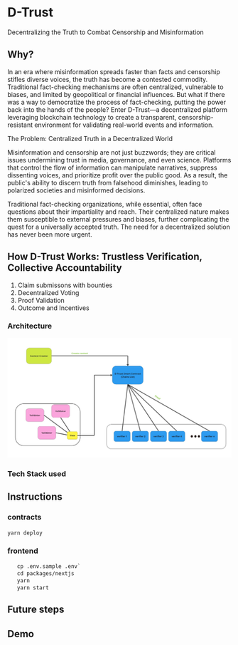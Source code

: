 # D-Trust

Decentralizing the Truth to Combat Censorship and Misinformation

## Why?

In an era where misinformation spreads faster than facts and censorship stifles diverse voices, the truth has become a contested commodity. Traditional fact-checking mechanisms are often centralized, vulnerable to biases, and limited by geopolitical or financial influences. But what if there was a way to democratize the process of fact-checking, putting the power back into the hands of the people? Enter D-Trust—a decentralized platform leveraging blockchain technology to create a transparent, censorship-resistant environment for validating real-world events and information.

The Problem: Centralized Truth in a Decentralized World

Misinformation and censorship are not just buzzwords; they are critical issues undermining trust in media, governance, and even science. Platforms that control the flow of information can manipulate narratives, suppress dissenting voices, and prioritize profit over the public good. As a result, the public's ability to discern truth from falsehood diminishes, leading to polarized societies and misinformed decisions.

Traditional fact-checking organizations, while essential, often face questions about their impartiality and reach. Their centralized nature makes them susceptible to external pressures and biases, further complicating the quest for a universally accepted truth. The need for a decentralized solution has never been more urgent.

## How D-Trust Works: Trustless Verification, Collective Accountability

1. Claim submissons with bounties
2. Decentralized Voting
3. Proof Validation
4. Outcome and Incentives

### Architecture

![alt text](architecture.jpg)

### Tech Stack used

## Instructions

### contracts

```
yarn deploy
```

### frontend

```
   cp .env.sample .env`
   cd packages/nextjs
   yarn
   yarn start
```

## Future steps

## Demo
